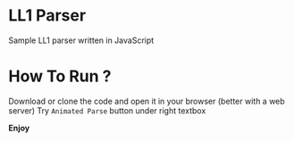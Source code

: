 # LL1 Parser
Sample LL1 parser written in JavaScript

# How To Run ?
Download or clone the code and open it in your browser (better with a web server)
Try `Animated Parse` button under right textbox

__Enjoy__
